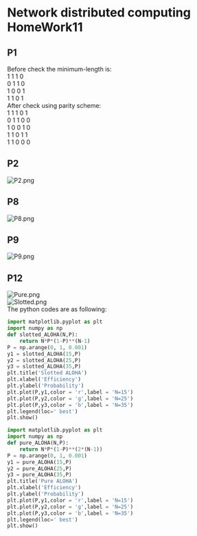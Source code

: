 # Network distributed computing HomeWork11  
## P1  
Before check the minimum-length is:  
1 1 1 0  
0 1 1 0  
1 0 0 1  
1 1 0 1  
After check using parity scheme:   
1 1 1 0 1  
0 1 1 0 0  
1 0 0 1 0  
1 1 0 1 1  
1 1 0 0 0  
## P2 
![P2.png](https://github.com/xjywhu/WLFBSHomeWork11/blob/master/P2.png)  

## P8  
![P8.png](https://github.com/xjywhu/WLFBSHomeWork11/blob/master/P8.png)  

## P9  
![P9.png](https://github.com/xjywhu/WLFBSHomeWork11/blob/master/P9.png)  

## P12  
![Pure.png](https://github.com/xjywhu/WLFBSHomeWork11/blob/master/Pure.png)  
![Slotted.png](https://github.com/xjywhu/WLFBSHomeWork11/blob/master/Slotted.png)  
The python codes are as following:   
```python
import matplotlib.pyplot as plt
import numpy as np
def slotted_ALOHA(N,P):
    return N*P*(1-P)**(N-1)
P = np.arange(0, 1, 0.001)
y1 = slotted_ALOHA(15,P)
y2 = slotted_ALOHA(25,P)
y3 = slotted_ALOHA(35,P)
plt.title('Slotted ALOHA')
plt.xlabel('Efficiency')
plt.ylabel('Probability')
plt.plot(P,y1,color = 'r',label = 'N=15')
plt.plot(P,y2,color = 'g',label = 'N=25')
plt.plot(P,y3,color = 'b',label = 'N=35')
plt.legend(loc=' best')
plt.show()
```

```python
import matplotlib.pyplot as plt
import numpy as np
def pure_ALOHA(N,P):
    return N*P*(1-P)**(2*(N-1))
P = np.arange(0, 1, 0.001)
y1 = pure_ALOHA(15,P)
y2 = pure_ALOHA(25,P)
y3 = pure_ALOHA(35,P)
plt.title('Pure ALOHA')
plt.xlabel('Efficiency')
plt.ylabel('Probability')
plt.plot(P,y1,color = 'r',label = 'N=15')
plt.plot(P,y2,color = 'g',label = 'N=25')
plt.plot(P,y3,color = 'b',label = 'N=35')
plt.legend(loc=' best')
plt.show()
```